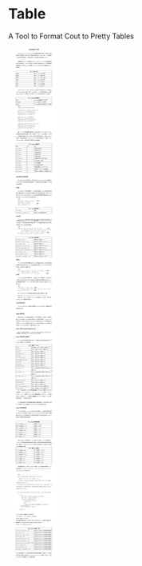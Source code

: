 # Table
A Tool to Format Cout to Pretty Tables

    
![Image](https://github.com/apreak/Table/blob/master/README.jpg)
